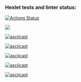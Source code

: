 ### Hexlet tests and linter status:
[![Actions Status](https://github.com/HellWorld89/frontend-project-44/actions/workflows/hexlet-check.yml/badge.svg)](https://github.com/HellWorld89/frontend-project-44/actions)

<a href="https://codeclimate.com/github/HellWorld89/frontend-project-44/maintainability"><img src="https://api.codeclimate.com/v1/badges/19e8b77564613c524891/maintainability" /></a>

[![asciicast](https://asciinema.org/a/NFUh6iG2eHjI2ZVSt1Sv3HYrK.svg)](https://asciinema.org/a/NFUh6iG2eHjI2ZVSt1Sv3HYrK)

[![asciicast](https://asciinema.org/a/LegmQWYVNuD9LVJHcBvn6xbG0.svg)](https://asciinema.org/a/LegmQWYVNuD9LVJHcBvn6xbG0)

[![asciicast](https://asciinema.org/a/fhU7dyCsSMkL3TGO4kF8zDKGl.svg)](https://asciinema.org/a/fhU7dyCsSMkL3TGO4kF8zDKGl)

[![asciicast](https://asciinema.org/a/BKWeppTTLnkS5f6eSlTbTcqzv.svg)](https://asciinema.org/a/BKWeppTTLnkS5f6eSlTbTcqzv)

[![asciicast](https://asciinema.org/a/24TNOWvywpgcfGJrM8Jdb2ipf.svg)](https://asciinema.org/a/24TNOWvywpgcfGJrM8Jdb2ipf)
